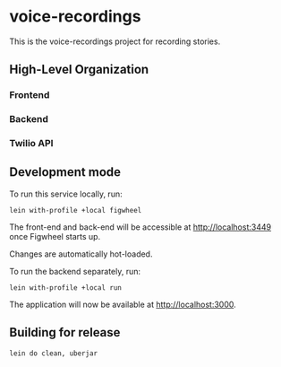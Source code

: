 # voice-recordings

This is the voice-recordings project for recording stories.

## High-Level Organization

### Frontend

### Backend

### Twilio API



## Development mode

To run this service locally, run:

```
lein with-profile +local figwheel
```

The front-end and back-end will be accessible at [http://localhost:3449](http://localhost:3449) once Figwheel starts up.

Changes are automatically hot-loaded.

To run the backend separately, run:

```
lein with-profile +local run
```

The application will now be available at [http://localhost:3000](http://localhost:3000).


## Building for release

```
lein do clean, uberjar
```

